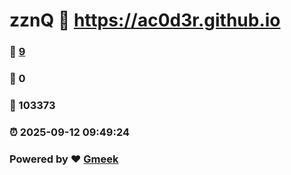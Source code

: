 # zznQ :link: https://ac0d3r.github.io 
### :page_facing_up: [9](https://ac0d3r.github.io/tag.html) 
### :speech_balloon: 0 
### :hibiscus: 103373 
### :alarm_clock: 2025-09-12 09:49:24 
### Powered by :heart: [Gmeek](https://github.com/Meekdai/Gmeek)
